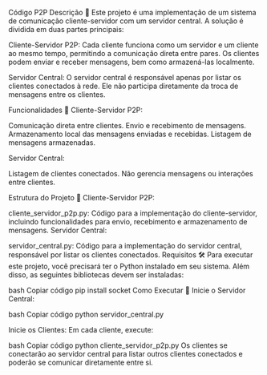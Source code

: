 Código P2P
Descrição 📜
Este projeto é uma implementação de um sistema de comunicação cliente-servidor com um servidor central. A solução é dividida em duas partes principais:

Cliente-Servidor P2P: Cada cliente funciona como um servidor e um cliente ao mesmo tempo, permitindo a comunicação direta entre pares. Os clientes podem enviar e receber mensagens, bem como armazená-las localmente.

Servidor Central: O servidor central é responsável apenas por listar os clientes conectados à rede. Ele não participa diretamente da troca de mensagens entre os clientes.

Funcionalidades 🚀
Cliente-Servidor P2P:

Comunicação direta entre clientes.
Envio e recebimento de mensagens.
Armazenamento local das mensagens enviadas e recebidas.
Listagem de mensagens armazenadas.

Servidor Central:

Listagem de clientes conectados.
Não gerencia mensagens ou interações entre clientes.

Estrutura do Projeto 📁
Cliente-Servidor P2P:

cliente_servidor_p2p.py: Código para a implementação do cliente-servidor, incluindo funcionalidades para envio, recebimento e armazenamento de mensagens.
Servidor Central:

servidor_central.py: Código para a implementação do servidor central, responsável por listar os clientes conectados.
Requisitos 🛠️
Para executar este projeto, você precisará ter o Python instalado em seu sistema. Além disso, as seguintes bibliotecas devem ser instaladas:

bash
Copiar código
pip install socket
Como Executar 🔧
Inicie o Servidor Central:

bash
Copiar código
python servidor_central.py

Inicie os Clientes:
Em cada cliente, execute:

bash
Copiar código
python cliente_servidor_p2p.py
Os clientes se conectarão ao servidor central para listar outros clientes conectados e poderão se comunicar diretamente entre si.

